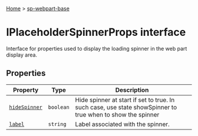 <!-- docId=sp-webpart-base.iplaceholderspinnerprops -->

[Home](./index.md) &gt; [sp-webpart-base](./sp-webpart-base.md)

# IPlaceholderSpinnerProps interface

Interface for properties used to display the loading spinner in the web part display area.

## Properties

|  Property | Type | Description |
|  --- | --- | --- |
|  [`hideSpinner`](./sp-webpart-base.iplaceholderspinnerprops.hidespinner.md) | `boolean` | Hide spinner at start if set to true. In such case, use state showSpinner to true when to show the spinner |
|  [`label`](./sp-webpart-base.iplaceholderspinnerprops.label.md) | `string` | Label associated with the spinner. |

